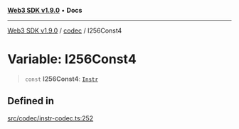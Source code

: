 [**Web3 SDK v1.9.0**](../../../README.md) • **Docs**

***

[Web3 SDK v1.9.0](../../../globals.md) / [codec](../README.md) / I256Const4

# Variable: I256Const4

> `const` **I256Const4**: [`Instr`](../type-aliases/Instr.md)

## Defined in

[src/codec/instr-codec.ts:252](https://github.com/Mystic-Nayy/alephium-web3/blob/ee41f5e0e7d7fb0b155fe62f05b2ac03772895ca/packages/web3/src/codec/instr-codec.ts#L252)
